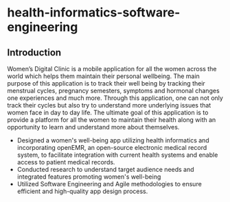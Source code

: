 # health-informatics-software-engineering

## Introduction
Women’s Digital Clinic is a mobile application for all the women across the world which helps them maintain their personal wellbeing. The main purpose of this application is to track their well being by tracking their menstrual cycles, pregnancy semesters, symptoms and hormonal changes one experiences and much more. Through this application, one can not only track their cycles but also try to understand more underlying issues that women face in day to day life. The ultimate goal of this application is to provide a platform for all the women to maintain their health along with an opportunity to learn and understand more about themselves.

- Designed a women's well-being app utilizing health informatics and incorporating openEMR, an open-source electronic medical record system, to facilitate integration with current health systems and enable access to patient medical records.
- Conducted research to understand target audience needs and integrated features promoting women's well-being
- Utilized Software Engineering and Agile methodologies to ensure efficient and high-quality app design process.
